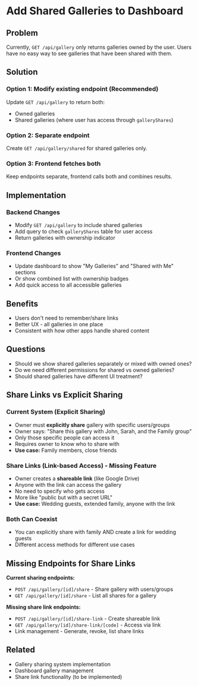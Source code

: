 # Add Shared Galleries to Dashboard

## Problem

Currently, `GET /api/gallery` only returns galleries owned by the user. Users have no easy way to see galleries that have been shared with them.

## Solution

### Option 1: Modify existing endpoint (Recommended)

Update `GET /api/gallery` to return both:

- Owned galleries
- Shared galleries (where user has access through `galleryShares`)

### Option 2: Separate endpoint

Create `GET /api/gallery/shared` for shared galleries only.

### Option 3: Frontend fetches both

Keep endpoints separate, frontend calls both and combines results.

## Implementation

### Backend Changes

- Modify `GET /api/gallery` to include shared galleries
- Add query to check `galleryShares` table for user access
- Return galleries with ownership indicator

### Frontend Changes

- Update dashboard to show "My Galleries" and "Shared with Me" sections
- Or show combined list with ownership badges
- Add quick access to all accessible galleries

## Benefits

- Users don't need to remember/share links
- Better UX - all galleries in one place
- Consistent with how other apps handle shared content

## Questions

- Should we show shared galleries separately or mixed with owned ones?
- Do we need different permissions for shared vs owned galleries?
- Should shared galleries have different UI treatment?

## Share Links vs Explicit Sharing

### Current System (Explicit Sharing)

- Owner must **explicitly share** gallery with specific users/groups
- Owner says: "Share this gallery with John, Sarah, and the Family group"
- Only those specific people can access it
- Requires owner to know who to share with
- **Use case:** Family members, close friends

### Share Links (Link-based Access) - Missing Feature

- Owner creates a **shareable link** (like Google Drive)
- Anyone with the link can access the gallery
- No need to specify who gets access
- More like "public but with a secret URL"
- **Use case:** Wedding guests, extended family, anyone with the link

### Both Can Coexist

- You can explicitly share with family AND create a link for wedding guests
- Different access methods for different use cases

## Missing Endpoints for Share Links

**Current sharing endpoints:**

- `POST /api/gallery/[id]/share` - Share gallery with users/groups
- `GET /api/gallery/[id]/share` - List all shares for a gallery

**Missing share link endpoints:**

- `POST /api/gallery/[id]/share-link` - Create shareable link
- `GET /api/gallery/[id]/share-link/[code]` - Access via link
- Link management - Generate, revoke, list share links

## Related

- Gallery sharing system implementation
- Dashboard gallery management
- Share link functionality (to be implemented)
